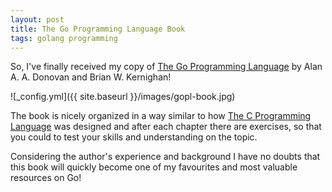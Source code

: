 ```yaml
---
layout: post
title: The Go Programming Language Book
tags: golang programming
---
```

So, I've finally received my copy of
[The Go Programming Language](http://www.gopl.io/) by
Alan A. A. Donovan and Brian W. Kernighan!

![_config.yml]({{ site.baseurl }}/images/gopl-book.jpg)

The book is nicely organized in a way similar to how
[The C Programming Language](https://en.wikipedia.org/wiki/The_C_Programming_Languagebook)
was designed and after each chapter there are exercises, so that you
could to test your skills and understanding on the topic.

Considering the author's experience and background I have no doubts
that this book will quickly become one of my favourites and most
valuable resources on Go!
